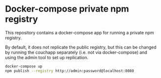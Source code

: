 # Docker-compose private npm registry

This repository contains a docker-compose app for running a private npm registry.

By default, it does not replicate the public registry, but this can be changed by running the couchapp separately (i.e. not via docker-compose) and using the admin tool to set up replication.

```bash
docker-compose up
npm publish --registry http://admin:password@localhost:8080
```

